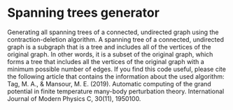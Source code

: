 # Spanning trees generator
Generating all spanning trees of a connected, undirected graph using the contraction-deletion algorithm.
A spanning tree of a connected, undirected graph is a subgraph that is a tree and includes all of the vertices of the original graph. In other words, it is a subset of the original graph, which forms a tree that includes all the vertices of the original graph with a minimum possible number of edges.
If you find this code useful, please cite the following article that contains the information about the used algorithm:
Tag, M. A., & Mansour, M. E. (2019). Automatic computing of the grand potential in finite temperature many-body perturbation theory. International Journal of Modern Physics C, 30(11), 1950100.
